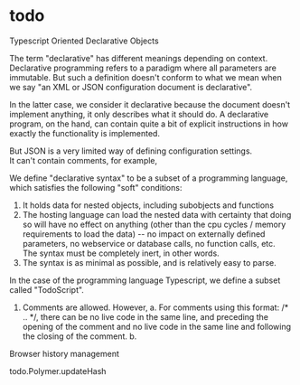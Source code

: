 # todo
Typescript Oriented Declarative Objects

The term "declarative" has different meanings depending on context.  
Declarative programming refers to a paradigm where all 
parameters are immutable.  But such a definition doesn't conform
to what we mean when we say "an XML or JSON configuration document 
is declarative".
 
In the latter case, we consider it declarative because the document doesn't 
implement anything, it only describes what it should do.  A declarative program,
on the hand, can contain quite a bit of explicit instructions in how exactly
the functionality is implemented.

But JSON is a very limited way of defining configuration settings.  
It can't contain comments, for example,

We define "declarative syntax" to be a subset of a programming language, 
which satisfies the following "soft" conditions:

1)  It holds data for nested objects, including subobjects and functions
2)  The hosting language can load the nested data with certainty that doing 
so will have no effect on anything (other than the cpu cycles / memory requirements to load the data)
 -- no impact on externally defined
parameters, no webservice or database calls, no function calls, etc.  
The syntax must be completely inert, in other words.
3)  The syntax  is as minimal as possible, and is relatively easy to parse.

In the case of the programming language Typescript, we define a subset called 
"TodoScript".  

1)  Comments are allowed.  However,
	a.  For comments using this format:
		/* .. */, there can be no live code in the same line, and preceding the opening of the comment
		and no live code in the same line and following the closing of the comment.
	b.  




Browser history management

todo.Polymer.updateHash